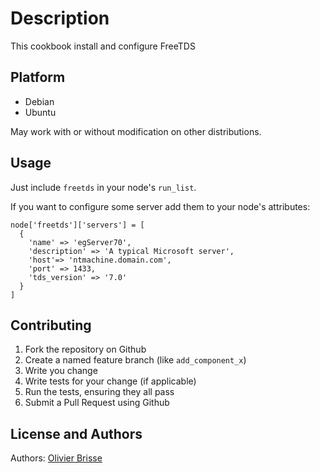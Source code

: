Description
===========

This cookbook install and configure FreeTDS

Platform
--------

* Debian
* Ubuntu

May work with or without modification on other distributions.

Usage
-----
Just include `freetds` in your node's `run_list`.

If you want to configure some server add them to your node's attributes:

    node['freetds']['servers'] = [
      {
        'name' => 'egServer70',
        'description' => 'A typical Microsoft server',
        'host'=> 'ntmachine.domain.com',
        'port' => 1433,
        'tds_version' => '7.0'
      }
    ]

Contributing
------------
1. Fork the repository on Github
2. Create a named feature branch (like `add_component_x`)
3. Write you change
4. Write tests for your change (if applicable)
5. Run the tests, ensuring they all pass
6. Submit a Pull Request using Github

License and Authors
-------------------
Authors: [Olivier Brisse](https://github.com/ouranos)